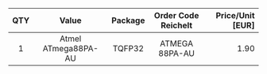 |QTY| Value                 | Package   | Order Code Reichelt       | Price/Unit [EUR]  |
|:-:|:---------------------:|:---------:|:-------------------------:|------------------:|
|1  |Atmel ATmega88PA-AU    | TQFP32    | ATMEGA 88PA-AU            |1.90               |
